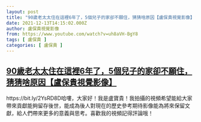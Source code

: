 ```yaml
---
layout: post
title: "90歲老太太住在這裡6年了，5個兒子的家卻不願住，猜猜啥原因【盧保貴視覺影像】"
date: 2021-12-13T14:15:02.000Z
author: 盧保貴視覺影像
from: https://www.youtube.com/watch?v=uh8aVH-BgY8
tags: [ 盧保貴 ]
categories: [ 盧保貴 ]
---
```

<!--1639404902000-->
[90歲老太太住在這裡6年了，5個兒子的家卻不願住，猜猜啥原因【盧保貴視覺影像】](https://www.youtube.com/watch?v=uh8aVH-BgY8)
------

<div>
https://bit.ly/2YsRD8D哈嘍，大家好！我是盧寶貴！我拍攝的視頻希望能給大家帶來貢獻能夠留存後世，能成為後人對現在的歷史參考期待影像能為將來保留文獻，給人們帶來更多的意義與思考。喜歡我的視頻記得評論哦！
</div>
